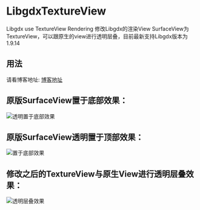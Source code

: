 # LibgdxTextureView

Libgdx use TextureView Rendering
修改Libgdx的渲染View SurfaceView为TextureView，可以跟原生的view进行透明层叠，目前最新支持Libgdx版本为1.9.14


## 用法

请看博客地址: [博客地址](https://skyhand.blog.csdn.net/article/details/88540497)


## 原版SurfaceView置于底部效果：

![透明置于底部效果](https://raw.githubusercontent.com/tpnet/LibgdxTextureView/master/pic/SurfaceView%E7%BD%AE%E5%BA%95%E9%83%A8.jpg)


 

## 原版SurfaceView透明置于顶部效果：

![置于底部效果](https://raw.githubusercontent.com/tpnet/LibgdxTextureView/master/pic/SurfaceView%E9%80%8F%E6%98%8E%E7%BD%AE%E9%A1%B6.jpg)

 
## 修改之后的TextureView与原生View进行透明层叠效果：

![透明层叠效果](https://raw.githubusercontent.com/tpnet/LibgdxTextureView/master/pic/TextureView%E9%80%8F%E6%98%8E%E5%B1%82%E5%8F%A0.jpg)


